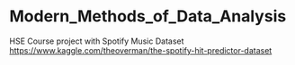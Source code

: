 # Modern_Methods_of_Data_Analysis
HSE Course project with Spotify Music Dataset https://www.kaggle.com/theoverman/the-spotify-hit-predictor-dataset
